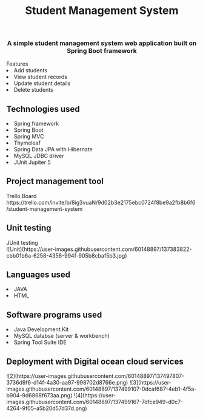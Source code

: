   <h1 align="center">Student Management System </h1>
  <br>
  <h3 align="center">A simple student management system web application built on Spring Boot framework</h3>
  Features
  <br>
  <ui>
  <li>Add students</li>
  <li>View student records</li>
  <li>Update student details</li>
  <li>Delete students</li>
  </ui>
  <h2>Technologies used</h2>
  <ui>
  <li>Spring framework</li>
  <li>Spring Boot</li>
  <li>Spring MVC</li>
  <li>Thymeleaf</li>
  <li>Spring Data JPA with Hibernate</li>
  <li>MySQL JDBC driver</li>
  <li>JUnit Jupiter 5</li>
  </ui>
  
  <h2>Project management tool</h2>
  Trello Board
  <br>
  https://trello.com/invite/b/8ig3vuaN/9d02b3e2175ebc0724f8be9a2fb8b6f6/student-management-system
  <br>
  
  <h2>Unit testing</h2>
  JUnit testing
  <br>
  ![Unit](https://user-images.githubusercontent.com/60148897/137383822-cbb01b6a-6258-4356-994f-905b8cbaf5b3.jpg)


  <h2>Languages used</h2>
  <ui>
  <li>JAVA</li>
  <li>HTML</li>
  </ui>

  
  <h2>Software programs used</h2>
  <ui>
  <li>Java Development Kit</li>
  <li>MySQL databse (server & workbench)</li>
  <li>Spring Tool Suite IDE</li>
  </ui>
  
  <h2>Deployment with Digital ocean cloud services</h2>
  ![2](https://user-images.githubusercontent.com/60148897/137497807-3736d9f6-d14f-4a30-aa97-998702d8766e.png)
  ![3](https://user-images.githubusercontent.com/60148897/137499107-0dcaf687-4eb1-4f5a-b904-9d6868f673aa.png)
  ![4](https://user-images.githubusercontent.com/60148897/137499167-7dfce949-d0c7-4264-9f05-a5b20d57d37d.png)







 


